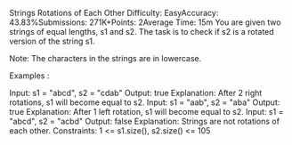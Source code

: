 Strings Rotations of Each Other
Difficulty: EasyAccuracy: 43.83%Submissions: 271K+Points: 2Average Time: 15m
You are given two strings of equal lengths, s1 and s2. The task is to check if s2 is a rotated version of the string s1.

Note: The characters in the strings are in lowercase.

Examples :

Input: s1 = "abcd", s2 = "cdab"
Output: true
Explanation: After 2 right rotations, s1 will become equal to s2.
Input: s1 = "aab", s2 = "aba"
Output: true
Explanation: After 1 left rotation, s1 will become equal to s2.
Input: s1 = "abcd", s2 = "acbd"
Output: false
Explanation: Strings are not rotations of each other.
Constraints:
1 <= s1.size(), s2.size() <= 105
